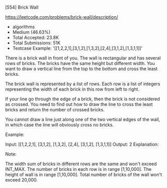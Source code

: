 [554] Brick Wall  

https://leetcode.com/problems/brick-wall/description/

* algorithms
* Medium (46.63%)
* Total Accepted:    23.8K
* Total Submissions: 51K
* Testcase Example:  '[[1,2,2,1],[3,1,2],[1,3,2],[2,4],[3,1,2],[1,3,1,1]]'

There is a brick wall in front of you. The wall is rectangular and has several rows of bricks. The bricks have the same height but different width. You want to draw a vertical line from the top to the bottom and cross the least bricks. 


The brick wall is represented by a list of rows. Each row is a list of integers representing the width of each brick in this row from left to right. 


If your line go through the edge of a brick, then the brick is not considered as crossed. You need to find out how to draw the line to cross the least bricks and return the number of crossed bricks. 

You cannot draw a line just along one of the two vertical edges of the wall, in which case the line will obviously cross no bricks. 

Example:

Input: 
[[1,2,2,1],
 [3,1,2],
 [1,3,2],
 [2,4],
 [3,1,2],
 [1,3,1,1]]
Output: 2
Explanation: 




Note:

The width sum of bricks in different rows are the same and won't exceed INT_MAX.
The number of bricks in each row is in range [1,10,000]. The height of wall is in range [1,10,000]. Total number of bricks of the wall won't exceed 20,000. 


